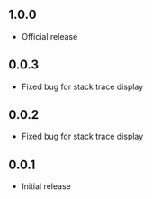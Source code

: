 ## 1.0.0

- Official release

## 0.0.3

- Fixed bug for stack trace display

## 0.0.2

- Fixed bug for stack trace display

## 0.0.1

- Initial release
